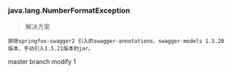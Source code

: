 ### java.lang.NumberFormatException

> 解决方案

	排除springfox-swagger2 引入的swagger-annotations、swagger-models 1.5.20版本，手动引入1.5.21版本的jar。



master branch modify 1
